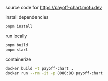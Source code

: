 source code for https://payoff-chart.mofu.dev

install dependencies

```bash
pnpm install
```

run locally

```bash
pnpm build
pnpm start
```

containerize

```bash
docker build -t payoff-chart .
docker run --rm -it -p 8080:80 payoff-chart
```
